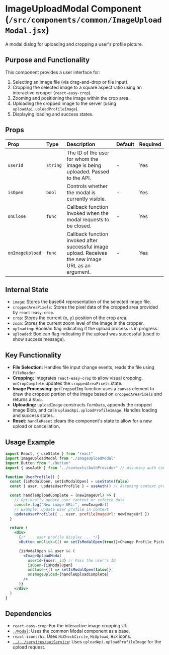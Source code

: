 # ImageUploadModal Component (`/src/components/common/ImageUploadModal.jsx`)

A modal dialog for uploading and cropping a user's profile picture.

## Purpose and Functionality

This component provides a user interface for:

1.  Selecting an image file (via drag-and-drop or file input).
2.  Cropping the selected image to a square aspect ratio using an interactive cropper (`react-easy-crop`).
3.  Zooming and positioning the image within the crop area.
4.  Uploading the cropped image to the server (using `uploadApi.uploadProfileImage`).
5.  Displaying loading and success states.

## Props

| Prop            | Type     | Description                                                                                         | Default | Required |
| :-------------- | :------- | :-------------------------------------------------------------------------------------------------- | :------ | :------- |
| `userId`        | `string` | The ID of the user for whom the image is being uploaded. Passed to the API.                         | -       | Yes      |
| `isOpen`        | `bool`   | Controls whether the modal is currently visible.                                                    | -       | Yes      |
| `onClose`       | `func`   | Callback function invoked when the modal requests to be closed.                                     | -       | Yes      |
| `onImageUpload` | `func`   | Callback function invoked after successful image upload. Receives the new image URL as an argument. | -       | Yes      |

## Internal State

- `image`: Stores the base64 representation of the selected image file.
- `croppedAreaPixels`: Stores the pixel data of the cropped area provided by `react-easy-crop`.
- `crop`: Stores the current {x, y} position of the crop area.
- `zoom`: Stores the current zoom level of the image in the cropper.
- `uploading`: Boolean flag indicating if the upload process is in progress.
- `uploaded`: Boolean flag indicating if the upload was successful (used to show success message).

## Key Functionality

- **File Selection:** Handles file input change events, reads the file using `FileReader`.
- **Cropping:** Integrates `react-easy-crop` to allow visual cropping. `onCropComplete` updates the `croppedAreaPixels` state.
- **Image Processing:** `getCroppedImg` function uses a `canvas` element to draw the cropped portion of the image based on `croppedAreaPixels` and returns a `Blob`.
- **Uploading:** `uploadImage` constructs `FormData`, appends the cropped image Blob, and calls `uploadApi.uploadProfileImage`. Handles loading and success states.
- **Reset:** `handleReset` clears the component's state to allow for a new upload or cancellation.

## Usage Example

```jsx
import React, { useState } from "react"
import ImageUploadModal from "./ImageUploadModal"
import Button from "./Button"
import { useAuth } from "../contexts/AuthProvider" // Assuming auth context

function UserProfile() {
  const [isModalOpen, setIsModalOpen] = useState(false)
  const { user, updateUserProfile } = useAuth() // Assuming context provides user and update function

  const handleUploadComplete = (newImageUrl) => {
    // Optionally update user context or refetch data
    console.log("New image URL:", newImageUrl)
    // Example: Update user profile in context
    updateUserProfile({ ...user, profileImageUrl: newImageUrl })
  }

  return (
    <div>
      {/* ... user profile display ... */}
      <Button onClick={() => setIsModalOpen(true)}>Change Profile Picture</Button>

      {isModalOpen && user && (
        <ImageUploadModal
          userId={user._id} // Pass the user's ID
          isOpen={isModalOpen}
          onClose={() => setIsModalOpen(false)}
          onImageUpload={handleUploadComplete}
        />
      )}
    </div>
  )
}
```

## Dependencies

- `react-easy-crop`: For the interactive image cropping UI.
- [`./Modal`](./Modal.md): Uses the common Modal component as a base.
- `react-icons/hi`: Uses `HiCheckCircle`, `HiUpload`, `HiX` icons.
- [`../../services/apiService`](../../services/README.md): Uses `uploadApi.uploadProfileImage` for the upload request.
